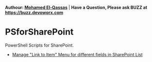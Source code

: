 **Authour: [Mohamed El-Qassas](https://devoworx.com)** | 
**Have a Question, Please ask BUZZ at https://buzz.devoworx.com**
# PSforSharePoint
PowerShell Scripts for SharePoint.
- [Manage "Link to Item" Menu for different fields in SharePoint List](https://spgeeks.devoworx.com/show-link-to-item-menu-field/)
